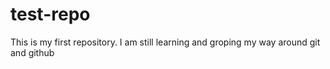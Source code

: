 # test-repo
This is my first repository. I am still learning and groping my way around git and github
